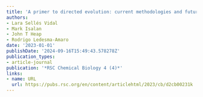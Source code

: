 ```yaml
---
title: 'A primer to directed evolution: current methodologies and future directions'
authors:
- Lara Sellés Vidal
- Mark Isalan
- John T Heap
- Rodrigo Ledesma-Amaro
date: '2023-01-01'
publishDate: '2024-09-16T15:49:43.578278Z'
publication_types:
- article-journal
publication: '*RSC Chemical Biology 4 (4)*'
links:
- name: URL
  url: https://pubs.rsc.org/en/content/articlehtml/2023/cb/d2cb00231k
---
```

